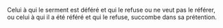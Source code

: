 Celui à qui le serment est déféré et qui le refuse ou ne veut pas le référer, ou celui à qui il a été référé et qui le refuse, succombe dans sa prétention.
